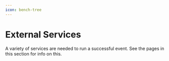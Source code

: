 ```yaml
---
icon: bench-tree
---
```


# External Services

A variety of services are needed to run a successful event. See the pages in this section for info on this.
